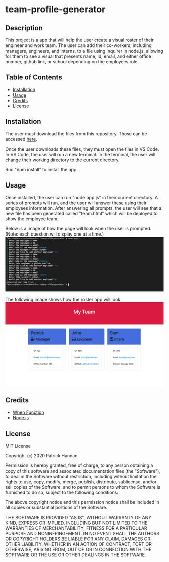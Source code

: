 # team-profile-generator

## Description 

This project is a app that will help the user create a visual roster of their engineer and work team. The user can add their co-workers, including managers, engineers, and interns, to a file using inquirer in node.js, allowing for them to see a visual that presents name, id, email, and either office number, github link, or school depending on the employees role. 


## Table of Contents

* [Installation](#installation)
* [Usage](#usage)
* [Credits](#credits)
* [License](#license)


## Installation

The user must download the files from this repository. Those can be accessed [here](https://github.com/patrickhannan/Team-profile-generator).

Once the user downloads these files, they must open the files in VS Code. In VS Code, the user will run a new terminal. In the terminal, the user will change their working directory to the current directory. 

Run "npm install" to install the app.


## Usage 

Once installed, the user can run "node app.js" in their current directory. A series of prompts will run, and the user will answer these using their employees information. After answering all prompts, the user will see that a new file has been generated called "team.html" which will be deployed to show the employee team.

Below is a image of how the page will look when the user is prompted. (Note: each question will display one at a time.)
![Example prompt](./assets/terminal.png)

The following image shows how the roster app will look.
![Example app](./assets/sample.png)


## Credits

* [When Function](https://stackoverflow.com/questions/49520423/is-there-a-way-to-use-previous-answers-in-inquirer-when-presenting-a-prompt-inq)
* [Node.js](https://nodejs.org/en/)


## License

MIT License

Copyright (c) 2020 Patrick Hannan

Permission is hereby granted, free of charge, to any person obtaining a copy of this software and associated documentation files (the "Software"), to deal in the Software without restriction, including without limitation the rights to use, copy, modify, merge, publish, distribute, sublicense, and/or sell copies of the Software, and to permit persons to whom the Software is furnished to do so, subject to the following conditions:

The above copyright notice and this permission notice shall be included in all copies or substantial portions of the Software.

THE SOFTWARE IS PROVIDED "AS IS", WITHOUT WARRANTY OF ANY KIND, EXPRESS OR IMPLIED, INCLUDING BUT NOT LIMITED TO THE WARRANTIES OF MERCHANTABILITY, FITNESS FOR A PARTICULAR PURPOSE AND NONINFRINGEMENT. IN NO EVENT SHALL THE AUTHORS OR COPYRIGHT HOLDERS BE LIABLE FOR ANY CLAIM, DAMAGES OR OTHER LIABILITY, WHETHER IN AN ACTION OF CONTRACT, TORT OR OTHERWISE, ARISING FROM, OUT OF OR IN CONNECTION WITH THE SOFTWARE OR THE USE OR OTHER DEALINGS IN THE SOFTWARE.